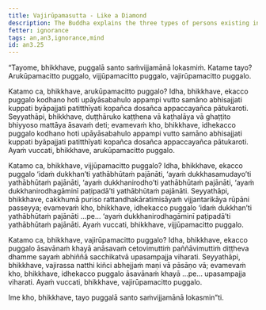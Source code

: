 ```yaml
---
title: Vajirūpamasutta - Like a Diamond
description: The Buddha explains the three types of persons existing in the world based on their mental qualities.
fetter: ignorance
tags: an,an3,ignorance,mind
id: an3.25
---
```


“Tayome, bhikkhave, puggalā santo saṁvijjamānā lokasmiṁ. Katame tayo? Arukūpamacitto puggalo, vijjūpamacitto puggalo, vajirūpamacitto puggalo.

Katamo ca, bhikkhave, arukūpamacitto puggalo? Idha, bhikkhave, ekacco puggalo kodhano hoti upāyāsabahulo appampi vutto samāno abhisajjati kuppati byāpajjati patitthīyati kopañca dosañca appaccayañca pātukaroti. Seyyathāpi, bhikkhave, duṭṭhāruko kaṭṭhena vā kaṭhalāya vā ghaṭṭito bhiyyoso mattāya āsavaṁ deti; evamevaṁ kho, bhikkhave, idhekacco puggalo kodhano hoti upāyāsabahulo appampi vutto samāno abhisajjati kuppati byāpajjati patitthīyati kopañca dosañca appaccayañca pātukaroti. Ayaṁ vuccati, bhikkhave, arukūpamacitto puggalo.

Katamo ca, bhikkhave, vijjūpamacitto puggalo? Idha, bhikkhave, ekacco puggalo ‘idaṁ dukkhan’ti yathābhūtaṁ pajānāti, ‘ayaṁ dukkhasamudayo’ti yathābhūtaṁ pajānāti, ‘ayaṁ dukkhanirodho’ti yathābhūtaṁ pajānāti, ‘ayaṁ dukkhanirodhagāminī paṭipadā’ti yathābhūtaṁ pajānāti. Seyyathāpi, bhikkhave, cakkhumā puriso rattandhakāratimisāyaṁ vijjantarikāya rūpāni passeyya; evamevaṁ kho, bhikkhave, idhekacco puggalo ‘idaṁ dukkhan’ti yathābhūtaṁ pajānāti …pe… ‘ayaṁ dukkhanirodhagāminī paṭipadā’ti yathābhūtaṁ pajānāti. Ayaṁ vuccati, bhikkhave, vijjūpamacitto puggalo.

Katamo ca, bhikkhave, vajirūpamacitto puggalo? Idha, bhikkhave, ekacco puggalo āsavānaṁ khayā anāsavaṁ cetovimuttiṁ paññāvimuttiṁ diṭṭheva dhamme sayaṁ abhiññā sacchikatvā upasampajja viharati. Seyyathāpi, bhikkhave, vajirassa natthi kiñci abhejjaṁ maṇi vā pāsāṇo vā; evamevaṁ kho, bhikkhave, idhekacco puggalo āsavānaṁ khayā …pe… upasampajja viharati. Ayaṁ vuccati, bhikkhave, vajirūpamacitto puggalo.

Ime kho, bhikkhave, tayo puggalā santo saṁvijjamānā lokasmin”ti.
